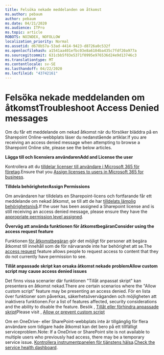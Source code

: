 ```yaml
---
title: Felsöka nekade meddelanden om åtkomst
ms.author: pebaum
author: pebaum
ms.date: 04/21/2020
ms.audience: ITPro
ms.topic: article
ROBOTS: NOINDEX, NOFOLLOW
localization_priority: Normal
ms.assetid: d678b57a-53ad-4414-9423-d8726a0c532f
ms.openlocfilehash: a1541aa401efbc03e8a6104ba435c7fdf20a977a
ms.sourcegitcommit: 631cbb5f03e5371f0995e976536d24e9d13746c3
ms.translationtype: MT
ms.contentlocale: sv-SE
ms.lasthandoff: 04/22/2020
ms.locfileid: "43742161"
---
```

# <a name="troubleshoot-access-denied-messages"></a><span data-ttu-id="64420-102">Felsöka nekade meddelanden om åtkomst</span><span class="sxs-lookup"><span data-stu-id="64420-102">Troubleshoot Access Denied messages</span></span>

<span data-ttu-id="64420-103">Om du får ett meddelande om nekad åtkomst när du försöker bläddra på en Sharepoint Online-webbplats läser du nedanstående artiklar.</span><span class="sxs-lookup"><span data-stu-id="64420-103">If you are receiving an access denied message when attempting to browse a Sharepoint Online site, please see the below articles.</span></span>

<span data-ttu-id="64420-104">**Lägga till och licensiera användaren**</span><span class="sxs-lookup"><span data-stu-id="64420-104">**Add and License the user**</span></span>

<span data-ttu-id="64420-105">Kontrollera att du [tilldelar licenser till användare i Microsoft 365 för företag](https://docs.microsoft.com/office365/admin/subscriptions-and-billing/assign-licenses-to-users?view=o365-worldwide&amp;tabs=One).</span><span class="sxs-lookup"><span data-stu-id="64420-105">Ensure that you [Assign licenses to users in Microsoft 365 for business](https://docs.microsoft.com/office365/admin/subscriptions-and-billing/assign-licenses-to-users?view=o365-worldwide&amp;tabs=One).</span></span>

<span data-ttu-id="64420-106">**Tilldela behörigheter**</span><span class="sxs-lookup"><span data-stu-id="64420-106">**Assign Permissions**</span></span>

<span data-ttu-id="64420-107">Om användaren har tilldelats en Sharepoint-licens och fortfarande får ett meddelande om nekad åtkomst, se till att de har [tilldelats lämplig behörighetsnivå](https://docs.microsoft.com/sharepoint/understanding-permission-levels).</span><span class="sxs-lookup"><span data-stu-id="64420-107">If the user has been assigned a Sharepoint license and is still receiving an access denied message, please ensure they have the [appropriate permission level assigned](https://docs.microsoft.com/sharepoint/understanding-permission-levels).</span></span>

<span data-ttu-id="64420-108">**Överväg att använda funktionen för åtkomstbegäran**</span><span class="sxs-lookup"><span data-stu-id="64420-108">**Consider using the access request feature**</span></span>

<span data-ttu-id="64420-109">Funktionen [för åtkomstbegäran](https://support.office.com/article/Set-up-and-manage-access-requests-94B26E0B-2822-49D4-929A-8455698654B3) gör det möjligt för personer att begära åtkomst till innehåll som de för närvarande inte har behörighet att se.</span><span class="sxs-lookup"><span data-stu-id="64420-109">The [access request](https://support.office.com/article/Set-up-and-manage-access-requests-94B26E0B-2822-49D4-929A-8455698654B3) feature allows people to request access to content that they do not currently have permission to see.</span></span> 

<span data-ttu-id="64420-110">**Tillåt anpassade skript kan orsaka åtkomst nekade problem**</span><span class="sxs-lookup"><span data-stu-id="64420-110">**Allow custom script may cause access denied issues**</span></span>

<span data-ttu-id="64420-111">Det finns vissa scenarier där funktionen "Tillåt anpassat skript" kan presentera en åtkomst nekad.</span><span class="sxs-lookup"><span data-stu-id="64420-111">There are certain scenarios where the "Allow custom script" feature may be presenting an access denied.</span></span> <span data-ttu-id="64420-112">För en lista över funktioner som påverkas, säkerhetsöverväganden och möjligheten att inaktivera funktionen.</span><span class="sxs-lookup"><span data-stu-id="64420-112">For a list of features affected, security considerations and the ability to disable the feature.</span></span> <span data-ttu-id="64420-113">Besök , [Tillåt eller förhindra anpassade skript](https://docs.microsoft.com/sharepoint/allow-or-prevent-custom-script)</span><span class="sxs-lookup"><span data-stu-id="64420-113">Please visit , [Allow or prevent custom script](https://docs.microsoft.com/sharepoint/allow-or-prevent-custom-script)</span></span>

<span data-ttu-id="64420-114">Om en OneDrive- eller SharePoint-webbplats inte är tillgänglig för flera användare som tidigare hade åtkomst kan det bero på ett tillfälligt serviceproblem.</span><span class="sxs-lookup"><span data-stu-id="64420-114">Note: If a OneDrive or SharePoint site is not available to multiple users who previously had access, there may be a temporary service issue.</span></span> <span data-ttu-id="64420-115">[Kontrollera instrumentpanelen för tjänstens hälsa](https://portal.office.com/adminportal/home#/servicehealth).</span><span class="sxs-lookup"><span data-stu-id="64420-115">[Check the service health dashboard](https://portal.office.com/adminportal/home#/servicehealth).</span></span>


  

